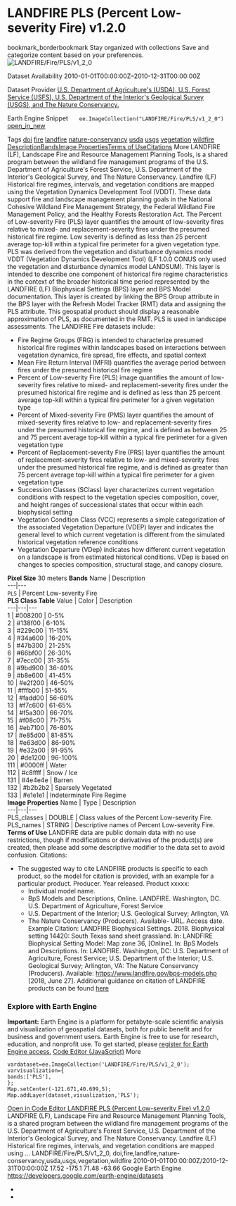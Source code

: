  
#  LANDFIRE PLS (Percent Low-severity Fire) v1.2.0 
bookmark_borderbookmark Stay organized with collections  Save and categorize content based on your preferences.
![LANDFIRE/Fire/PLS/v1_2_0](https://developers.google.com/earth-engine/datasets/images/LANDFIRE/LANDFIRE_Fire_PLS_v1_2_0_sample.png) 

Dataset Availability
    2010-01-01T00:00:00Z–2010-12-31T00:00:00Z 

Dataset Provider
     [ U.S. Department of Agriculture's (USDA), U.S. Forest Service (USFS), U.S. Department of the Interior's Geological Survey (USGS), and The Nature Conservancy. ](https://landfire.gov/) 

Earth Engine Snippet
     `    ee.ImageCollection("LANDFIRE/Fire/PLS/v1_2_0")   ` [ open_in_new ](https://code.earthengine.google.com/?scriptPath=Examples:Datasets/LANDFIRE/LANDFIRE_Fire_PLS_v1_2_0) 

Tags
     [doi](https://developers.google.com/earth-engine/datasets/tags/doi) [fire](https://developers.google.com/earth-engine/datasets/tags/fire) [landfire](https://developers.google.com/earth-engine/datasets/tags/landfire) [nature-conservancy](https://developers.google.com/earth-engine/datasets/tags/nature-conservancy) [usda](https://developers.google.com/earth-engine/datasets/tags/usda) [usgs](https://developers.google.com/earth-engine/datasets/tags/usgs) [vegetation](https://developers.google.com/earth-engine/datasets/tags/vegetation) [wildfire](https://developers.google.com/earth-engine/datasets/tags/wildfire)
[Description](https://developers.google.com/earth-engine/datasets/catalog/LANDFIRE_Fire_PLS_v1_2_0#description)[Bands](https://developers.google.com/earth-engine/datasets/catalog/LANDFIRE_Fire_PLS_v1_2_0#bands)[Image Properties](https://developers.google.com/earth-engine/datasets/catalog/LANDFIRE_Fire_PLS_v1_2_0#image-properties)[Terms of Use](https://developers.google.com/earth-engine/datasets/catalog/LANDFIRE_Fire_PLS_v1_2_0#terms-of-use)[Citations](https://developers.google.com/earth-engine/datasets/catalog/LANDFIRE_Fire_PLS_v1_2_0#citations) More
LANDFIRE (LF), Landscape Fire and Resource Management Planning Tools, is a shared program between the wildland fire management programs of the U.S. Department of Agriculture's Forest Service, U.S. Department of the Interior's Geological Survey, and The Nature Conservancy.
Landfire (LF) Historical fire regimes, intervals, and vegetation conditions are mapped using the Vegetation Dynamics Development Tool (VDDT). These data support fire and landscape management planning goals in the National Cohesive Wildland Fire Management Strategy, the Federal Wildland Fire Management Policy, and the Healthy Forests Restoration Act.
The Percent of Low-severity Fire (PLS) layer quantifies the amount of low-severity fires relative to mixed- and replacement-severity fires under the presumed historical fire regime. Low severity is defined as less than 25 percent average top-kill within a typical fire perimeter for a given vegetation type. PLS was derived from the vegetation and disturbance dynamics model VDDT (Vegetation Dynamics Development Tool) (LF 1.0.0 CONUS only used the vegetation and disturbance dynamics model LANDSUM). This layer is intended to describe one component of historical fire regime characteristics in the context of the broader historical time period represented by the LANDFIRE (LF) Biophysical Settings (BPS) layer and BPS Model documentation. This layer is created by linking the BPS Group attribute in the BPS layer with the Refresh Model Tracker (RMT) data and assigning the PLS attribute. This geospatial product should display a reasonable approximation of PLS, as documented in the RMT. PLS is used in landscape assessments.
The LANDIFRE Fire datasets include:
  * Fire Regime Groups (FRG) is intended to characterize presumed historical fire regimes within landscapes based on interactions between vegetation dynamics, fire spread, fire effects, and spatial context
  * Mean Fire Return Interval (MFRI) quantifies the average period between fires under the presumed historical fire regime
  * Percent of Low-severity Fire (PLS) image quantifies the amount of low-severity fires relative to mixed- and replacement-severity fires under the presumed historical fire regime and is defined as less than 25 percent average top-kill within a typical fire perimeter for a given vegetation type
  * Percent of Mixed-severity Fire (PMS) layer quantifies the amount of mixed-severity fires relative to low- and replacement-severity fires under the presumed historical fire regime, and is defined as between 25 and 75 percent average top-kill within a typical fire perimeter for a given vegetation type
  * Percent of Replacement-severity Fire (PRS) layer quantifies the amount of replacement-severity fires relative to low- and mixed-severity fires under the presumed historical fire regime, and is defined as greater than 75 percent average top-kill within a typical fire perimeter for a given vegetation type
  * Succession Classes (SClass) layer characterizes current vegetation conditions with respect to the vegetation species composition, cover, and height ranges of successional states that occur within each biophysical setting
  * Vegetation Condition Class (VCC) represents a simple categorization of the associated Vegetation Departure (VDEP) layer and indicates the general level to which current vegetation is different from the simulated historical vegetation reference conditions
  * Vegetation Departure (VDep) indicates how different current vegetation on a landscape is from estimated historical conditions. VDep is based on changes to species composition, structural stage, and canopy closure.


**Pixel Size** 30 meters 
**Bands**
Name | Description  
---|---  
`PLS` | Percent Low-severity Fire  
**PLS Class Table**
Value | Color | Description  
---|---|---  
1 | #008200 | 0-5%  
2 | #138f00 | 6-10%  
3 | #229c00 | 11-15%  
4 | #34a600 | 16-20%  
5 | #47b300 | 21-25%  
6 | #66bf00 | 26-30%  
7 | #7ecc00 | 31-35%  
8 | #9bd900 | 36-40%  
9 | #b8e600 | 41-45%  
10 | #e2f200 | 46-50%  
11 | #fffb00 | 51-55%  
12 | #fadd00 | 56-60%  
13 | #f7c600 | 61-65%  
14 | #f5a300 | 66-70%  
15 | #f08c00 | 71-75%  
16 | #eb7100 | 76-80%  
17 | #e85d00 | 81-85%  
18 | #e63d00 | 86-90%  
19 | #e32a00 | 91-95%  
20 | #de1200 | 96-100%  
111 | #0000ff | Water  
112 | #c8ffff | Snow / Ice  
131 | #4e4e4e | Barren  
132 | #b2b2b2 | Sparsely Vegetated  
133 | #e1e1e1 | Indeterminate Fire Regime  
**Image Properties**
Name | Type | Description  
---|---|---  
PLS_classes | DOUBLE | Class values of the Percent Low-severity Fire.  
PLS_names | STRING | Descriptive names of Percent Low-severity Fire.  
**Terms of Use**
LANDFIRE data are public domain data with no use restrictions, though if modifications or derivatives of the product(s) are created, then please add some descriptive modifier to the data set to avoid confusion.
Citations:
  * The suggested way to cite LANDFIRE products is specific to each product, so the model for citation is provided, with an example for a particular product. Producer. Year released. Product xxxxx:
    * Individual model name.
    * BpS Models and Descriptions, Online. LANDFIRE. Washington, DC. U.S. Department of Agriculture, Forest Service
    * U.S. Department of the Interior; U.S. Geological Survey; Arlington, VA
    * The Nature Conservancy (Producers). Available- URL. Access date.
Example Citation: LANDFIRE Biophysical Settings. 2018. Biophysical setting 14420: South Texas sand sheet grassland. In: LANDFIRE Biophysical Setting Model: Map zone 36, [Online]. In: BpS Models and Descriptions. In: LANDFIRE. Washington, DC: U.S. Department of Agriculture, Forest Service; U.S. Department of the Interior; U.S. Geological Survey; Arlington, VA: The Nature Conservancy (Producers). Available: <https://www.landfire.gov/bps-models.php> [2018, June 27]. Additional guidance on citation of LANDFIRE products can be found [here](https://landfire.gov/data/citation)


### Explore with Earth Engine
**Important:** Earth Engine is a platform for petabyte-scale scientific analysis and visualization of geospatial datasets, both for public benefit and for business and government users. Earth Engine is free to use for research, education, and nonprofit use. To get started, please [register for Earth Engine access.](https://console.cloud.google.com/earth-engine)
[Code Editor (JavaScript)](https://developers.google.com/earth-engine/datasets/catalog/LANDFIRE_Fire_PLS_v1_2_0#code-editor-javascript-sample) More
```
vardataset=ee.ImageCollection('LANDFIRE/Fire/PLS/v1_2_0');
varvisualization={
bands:['PLS'],
};
Map.setCenter(-121.671,40.699,5);
Map.addLayer(dataset,visualization,'PLS');
```
[ Open in Code Editor ](https://code.earthengine.google.com/?scriptPath=Examples:Datasets/LANDFIRE/LANDFIRE_Fire_PLS_v1_2_0)
[ LANDFIRE PLS (Percent Low-severity Fire) v1.2.0 ](https://developers.google.com/earth-engine/datasets/catalog/LANDFIRE_Fire_PLS_v1_2_0)
LANDFIRE (LF), Landscape Fire and Resource Management Planning Tools, is a shared program between the wildland fire management programs of the U.S. Department of Agriculture's Forest Service, U.S. Department of the Interior's Geological Survey, and The Nature Conservancy. Landfire (LF) Historical fire regimes, intervals, and vegetation conditions are mapped using …
LANDFIRE/Fire/PLS/v1_2_0, doi,fire,landfire,nature-conservancy,usda,usgs,vegetation,wildfire 
2010-01-01T00:00:00Z/2010-12-31T00:00:00Z
17.52 -175.1 71.48 -63.66 
Google Earth Engine
https://developers.google.com/earth-engine/datasets
  * [ ](https://doi.org/https://landfire.gov/)
  * [ ](https://doi.org/https://developers.google.com/earth-engine/datasets/catalog/LANDFIRE_Fire_PLS_v1_2_0)



